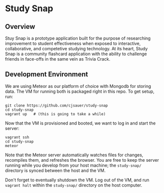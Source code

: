 # Study Snap

## Overview
Stuy Snap is a prototype application built for the purpose of researching improvement to student effectiveness when exposed to interactive, collaborative, and competetive studying technology. At its heart, Study Snap is a community flashcard application with the ability to challenge friends in face-offs in the same vein as Trivia Crack. 

## Development Environment
We are using Meteor as our platform of choice with Mongodb for storing data. The VM for running both is packaged right in this repo. To get setup, run:

```
git clone https://github.com/cjsauer/study-snap
cd study-snap
vagrant up   # (this is going to take a while)
```

Now that the VM is provisioned and booted, we want to log in and start the server:

```
vagrant ssh
cd study-snap
meteor
```

Note that the Meteor server automatically watches files for changes, recompiles them, and refreshes the browser. You are free to keep the server running while you develop from your host machine; the `study-snap/` directory is synced between the host and the VM. 

Don't forget to eventually shutdown the VM. Log out of the VM, and run `vagrant halt` within the `study-snap/` directory on the host computer. 
